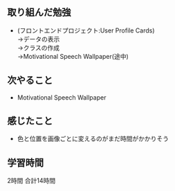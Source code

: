 ## 取り組んだ勉強
- (フロントエンドプロジェクト:User Profile Cards)<br>
  →データの表示<br>
  →クラスの作成<br>
  →Motivational Speech Wallpaper(途中)<br>
  

## 次やること 
- Motivational Speech Wallpaper


## 感じたこと
- 色と位置を画像ごとに変えるのがまだ時間がかかりそう
## 学習時間
2時間
合計14時間
